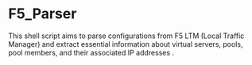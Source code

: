 # F5_Parser

This shell script aims to parse configurations from F5 LTM (Local Traffic Manager) and extract essential information about virtual servers, pools, pool members, and their associated IP addresses .
